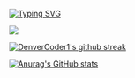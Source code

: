 [![Typing SVG](https://readme-typing-svg.herokuapp.com/?lines=Hello+There!;My+name+is+Wayne+Kirimi;I+am+a+Full+Stack+Developer;Welcome+to+my+GitHub+page)](https://git.io/typing-svg)

![](https://komarev.com/ghpvc/?username=waynemorphic)

[![DenverCoder1's github streak](https://github-readme-streak-stats.herokuapp.com/?user=waynemorphic&theme=blue-green)](https://github.com/DenverCoder1/github-readme-streak-stats)

[![Anurag's GitHub stats](https://github-readme-stats.vercel.app/api?username=waynemorphic&show_icons=true&theme=merko)](https://github.com/anuraghazra/github-readme-stats) 





<!---
waynemorphic/waynemorphic is a ✨ special ✨ repository because its `README.md` (this file) appears on your GitHub profile.
You can click the Preview link to take a look at your changes.
--->
